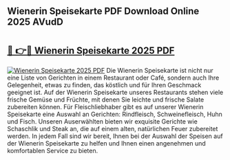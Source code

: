 ## Wienerin Speisekarte PDF Download Online 2025 AVudD

# <h2><a href="http://gc9eye1.nevu.top/?p=Wienerin+Speisekarte">🔗 👉🔴 Wienerin Speisekarte 2025 PDF</a></h2>

[![Wienerin Speisekarte 2025 PDF](https://i.imgur.com/dBaPXMq.png)](http://gc9eye1.nevu.top/?p=Wienerin+Speisekarte)
Die Wienerin Speisekarte ist nicht nur eine Liste von Gerichten in einem Restaurant oder Café, sondern auch Ihre Gelegenheit, etwas zu finden, das köstlich und für Ihren Geschmack geeignet ist. Auf der Wienerin Speisekarte unseres Restaurants stehen viele frische Gemüse und Früchte, mit denen Sie leichte und frische Salate zubereiten können. Für Fleischliebhaber gibt es auf unserer Wienerin Speisekarte eine Auswahl an Gerichten: Rindfleisch, Schweinefleisch, Huhn und Fisch. Unseren Auserwählten bieten wir exquisite Gerichte wie Schaschlik und Steak an, die auf einem alten, natürlichen Feuer zubereitet werden. In jedem Fall sind wir bereit, Ihnen bei der Auswahl der Speisen auf der Wienerin Speisekarte zu helfen und Ihnen einen angenehmen und komfortablen Service zu bieten.
